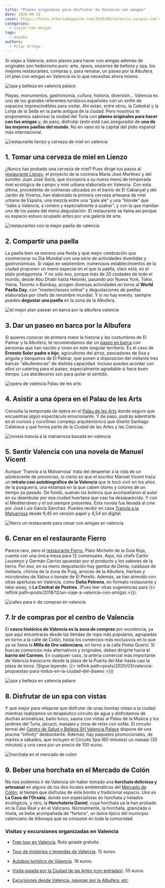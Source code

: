 ```yaml
---
title: "Planes originales para disfrutar de Valencia con amigas"
date: 2020-09-18
cover: https://fotos.etheriamagazine.com/2020/09/valencia-jacuzzi-con-vistas-de-noche.jpg
categories: 
  - viajar-con-amigas
tags: 
  - españa
authors: 
  - Pilar Ortega
---
```


Si viajas a Valencia, estos planes para hacer con amigas además de originales son hedonismo puro: arte, ópera, sesiones de belleza y spa, los mejores restaurantes, compras y, para rematar, un paseo por la Albufera. Un plan con amigas en Valencia es lo que necesitas ahora mismo.

![spa y belleza en valencia palace](https://fotos.etheriamagazine.com/2020/09/valencia-jacuzzi-con-vistas-de-noche.jpg "Plan perfecto con amigas en el Centro de Salud y Belleza SH Valencia Palace.")

Playas, monumentos, gastronomía, cultura, historia, diversión… Valencia es uno de los 
grandes referentes turísticos españoles con un sinfín de espacios imprescindibles para 
visitar. Ahí están, entre otros, la Catedral y la Lonja de la Seda en la parte antigua 
de la ciudad. Pero nosotros te proponemos saborear la ciudad del Turia con **planes 
originales para hacer con tus amigas** y, de paso, disfrutar (esto está casi asegurado) 
de **una de las mejores paellas del mundo**. No en vano es la capital del plato español 
más internacional. 

![restaurante lienzo y cerveza de miel en valencia](https://fotos.etheriamagazine.com/2020/09/planes-valencia-restaurante-Lienzo.jpg "Cerveza de miel en Restaurante Lienzo de Valencia.")

## 1\. Tomar una cerveza de miel en Lienzo

¿Nunca has probado una cerveza de miel? Pues dirige tus pasos al [restaurante 
Lienzo](http://www.restaurantelienzo.com), el proyecto de la cocinera María José 
Martínez y del sumiller Juan José Soria, que incorpora a su nuevo menú de temporada miel 
ecológica de campo y miel urbana elaborada en Valencia. Con esta última, procedente de 
colmenas ubicadas en el barrio de El Cabanyal y del Jardín de Viveros, han elaborado la 
primera cerveza artesana de miel urbana de España, una mezcla entre una “pale ale” y una 
“blonde” que “sabe a Valencia, a romero y especialmente a azahar”, y con la que maridan 
uno de los pases del menú degustación. El restaurante se llama así porque su espacio 
estuvo ocupado antes por una galería de arte. 

![restaurantes con la mejor paella de valencia](https://fotos.etheriamagazine.com/2020/09/donde-tomar-paella-valencia.jpg "Disfruta de la Paella en los mejores restaurantes de Valencia. © Mike Water")

## 2\. Compartir una paella

La paella bien se merece una fiesta y qué mejor celebración que conmemorar su Día 
Mundial con una serie de actividades divertidas y gastronómicas. Si viajas en 
septiembre, numerosos establecimientos de la ciudad proponen un menú especial en el que 
la paella, claro está, es el plato protagonista. Y no sólo eso, porque más de 20 
ciudades de todo el mundo, desde Abu Dhabi hasta Helsinki, pasando por Nueva York, 
Tokio, Viena, Toronto o Bombay, acogen diversas actividades en torno al **World Paella 
Day**, con “masterclasses online” y degustaciones de paellas elaboradas por chefs de 
renombre mundial. Y si no hay evento, siempre puedes **degustar una paella** en la zona 
de la Albufera. 

![el mejor plan pasear en barca por la albufera valencia](https://fotos.etheriamagazine.com/2020/09/planes-originales-Paseo-barca-albufera.jpg "Paseo en barca por la Albufera de Valencia. © Ernesto Soler")

## 3\. Dar un paseo en barca por la Albufera

Si quieres conocer de primera mano la historia y las costumbres de El Palmar y la 
Albufera, te recomendamos dar un [paseo en barca](http://www.paseosenbarcaalbufera.com) 
con personas que han nacido y viven en este singular territorio. Es el caso de **Ernesto 
Soler padre e hijo**, agricultores del arroz, pescadores de llisa y anguila y barqueros 
de El Palmar, que ponen a disposición del visitante tres barcas “albuferencas” de 
distinta capacidad. Incluso puedes acordar con ellos un catering para el paseo, 
especialmente agradable si hace buen tiempo. Los atardeceres son para quitar el sentido. 

![opera de valencia Palau de les arts](https://fotos.etheriamagazine.com/2020/09/que-hacer-valencia-opera-Palau-de-les-Arts.jpg "Temporada de ópera en el Palau de les Arts.")

## 4\. Asistir a una ópera en el Palau de les Arts

Consulta la temporada de ópera en el [Palau de les Arts](http://www.lesarts.com) donde 
seguro que encuentras algún espectáculo emocionante. Y de paso, podrás adentrarte en el 
curioso y curvilíneo complejo arquitectónico que diseñó Santiago Calatrava y que forma 
parte de la Ciudad de las Artes y las Ciencias. 

![novela tranvia a la malvarrosa basada en valencia](https://fotos.etheriamagazine.com/2020/09/viaje-valencia-Libro-Tranvia-a-la-Malvarrosa.jpg "Tranvía a la Malvarrosa, de Manuel Vicent.")

## 5\. Sentir Valencia con una novela de Manuel Vicent

Aunque 'Tranvía a la Malvarrosa' trata del despertar a la vida de un adolescente de 
provincias, lo cierto es que el escritor Manuel Vicent traza un **retrato casi 
autobiográfico de la Valencia** que le tocó vivir en los años de la posguerra, una 
estampa en la que caben olores y colores de un tiempo ya pasado. De fondo, suenan los 
boleros que acompañaron al autor en su deambular por esa ciudad huertana que casi ha 
desaparecido. Y con el Mediterráneo y el sol siempre presentes. Esta novela fue llevada 
al cine por José Luis García Sánchez. Puedes recibir en casa [Tranvía a la 
Malvarrosa](https://amzn.to/2FF2fr3) desde 9,45 en versión papel y 4,54 en digital. 

![fierro un restaurante para cenar con amigas en valencia](https://fotos.etheriamagazine.com/2020/09/donde-comer-valencia-restaurante-fierro.jpg "Restaurante Fierro, ideal para cenar con amigas en Valencia.")

## 6\. Cenar en el restaurante Fierro

Parece raro, pero el [restaurante Fierro](http://www.fierrovlc.com), Plato Michelin de 
la Guía Roja, cuenta con una única mesa para 12 comensales. Aquí, los chefs Carito 
Lourenço y Germán Carrizo apuestan por el producto y los sabores de la tierra. Por eso, 
en su menú degustación hay gamba de Dénia, calabaza de meliana, chirivía de la zona de 
Puig, arroces de la Albufera, hierbas y microbrotes de Xátiva o tomate de El Perelló. 
Además, se han atrevido con otras aperturas en Valencia, como **Doña Petrona**, en 
formato restaurante y take-away, o **La Central de Postres**. (Pues leer otras 
sugerencias para {{< reflink path=posts/2018/12/un-viaje-a-valencia-con-amigas >}}). 

![calles para ir de compras en valencia](https://fotos.etheriamagazine.com/2020/09/viaje-valencia-compras.jpg "Compras en el centro de Valencia. © Eva Mañez")

## 7\. Ir de compras por el centro de Valencia

El **casco histórico de Valencia es la zona de compras** por excelencia, ya que aquí 
encontrarás desde las tiendas de ropa más populares, agrupadas en torno a la calle de 
Colón, hasta los comercios más exclusivos en lo que ya se llama la **Milla de Oro 
valenciana**, en torno a la calle Poeta Querol. Si buscas comercios más alternativos y 
originales, debes dirigirte hacia el **barrio del Carmen**. En cualquier caso, la 
arteria comercial más importante de Valencia transcurre desde la plaza de la Puerta del 
Mar hasta casi la plaza de toros. (Sigue leyendo: {{< reflink 
path=posts/2020/03/valencia-propuestas-para-todos-en-la-ciudad-del-diseno >}}) 

![spa y belleza en valencia palace](https://fotos.etheriamagazine.com/2020/09/valencia-con-amigas-spa.jpg "Spa con vistas en el SH Valencia Palace.")

## 8\. Disfrutar de un spa con vistas

Y qué mejor para relajarse que disfrutar de unas bonitas vistas a la ciudad mientras 
realizamos un terapéutico circuito de agua y disfrutamos de duchas aromáticas, baño 
turco, sauna con vistas al Palau de la Música y los jardines del Turia, jacuzzi, masajes 
y zona de relax con sofás. El circuito termal del [Centro de Salud y Belleza SH Valencia 
Palace](https://www.hotel-valencia-palace.com/es/spa/) dispone de una piscina “infinity” 
desbordante. Además, hay paquetes promocionales, de martes a sábados, que incluyen el 
Circuito Spa (60 minutos) un masaje (30 minutos) y una cena por un precio de 100 euros. 

![horchata en el mercado de colon](https://fotos.etheriamagazine.com/2020/09/viajes-valencia-donde-tomar-horchata.jpg "Planazo en Valencia: tomar una horchata en el mercado de Colón. © Pablo Casino")

## 9\. Beber una horchata en el Mercado de Colón

No nos podemos ir de Valencia sin haber tomado una **horchata deliciosa y artesanal** en 
alguno de los dos locales emblemáticos del [Mercado de 
Colón](http://www.mercadocolon.es), al tiempo que disfrutas de este bonito y tradicional 
espacio. Uno es **La Casa de l’Orxata**, donde son especialistas en horchata y helados 
ecológicos, y otro, la **Horchatería Daniel**, cuya horchata ya la han probado en la 
Casa Real y en el Vaticano. Normalmente, la horchata, granizada o mixta, se bebe 
acompañada de “fartons”, un dulce típico del municipio valenciano de Alboraya que se 
consume en toda la comunidad. 

### Visitas y excursiones organizadas en Valencia

- [Free tour en 
Valencia](https://www.civitatis.com/es/valencia/free-tour-valencia/?aid=10211). Ruta 
guiada gratuita. 

- [Tour de misterios y leyendas de 
Valencia](https://www.civitatis.com/es/valencia/tour-misterios-leyendas-valencia/?aid=10211). 
12 euros. 

- [Autobús turístico de 
Valencia](https://www.civitatis.com/es/valencia/autobus-turisitico-valencia/?aid=10211). 
19 euros. 

- [Visita guiada por la Ciudad de las Artes (con 
entradas)](https://www.civitatis.com/es/valencia/visita-guiada-ciudad-artes/?aid=10211). 
55 euros. 

- [Excursiones desde Valencia, navegar por la Albufera, 
etc](https://www.civitatis.com/es/valencia/?aid=10211).
